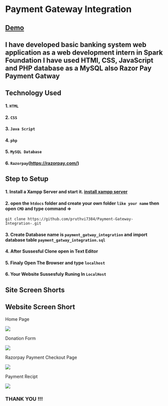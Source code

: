 # Payment Gateway Integration
## [Demo](http://ancrcoahngo.epizy.com/index.php)

I have developed basic banking system web application as a web development intern in Spark Foundation I have used HTMl, CSS, JavaScript and PHP database as a MySQL also Razor Pay Payment Gatway
--------
## Technology Used

#### 1. `HTML`
#### 2. `CSS` 
#### 3. `Java Script`
#### 4. `php`
#### 5. `MySQL Database`
#### 6. `Razorpay`(https://razorpay.com/)

## Step to Setup

#### 1. Install a Xampp Server and start it. [install xampp server](https://www.apachefriends.org/index.html)
#### 2. open the `htdocs` folder and create your own folder `like your name` then open `CMD` and type command =>
    git clone https://github.com/pruthvi7384/Payment-Gateway-Integration-.git
#### 3. Create Database name is `payment_gatway_integration` and import database table `payment_gatway_integration.sql`
#### 4. After Sussesful Clone open in Text Editor
#### 5. Finaly Open The Browser and type `localhost`
#### 6. Your Website Sussesfuly Runing In `LocalHost`

Site Screen Shorts 
-----
Website Screen Short
----

Home Page

<img src="https://github.com/pruthvi7384/Payment-Gateway-Integration-/blob/master/Screen__Shorts/img1.png">

Donation Form

<img src="https://github.com/pruthvi7384/Payment-Gateway-Integration-/blob/master/Screen__Shorts/img2.png">

Razorpay Payment Checkout Page

<img src="https://github.com/pruthvi7384/Payment-Gateway-Integration-/blob/master/Screen__Shorts/img3.png">

Payment Recipt

<img src="https://github.com/pruthvi7384/Payment-Gateway-Integration-/blob/master/Screen__Shorts/img4.png">


### THANK YOU !!!
